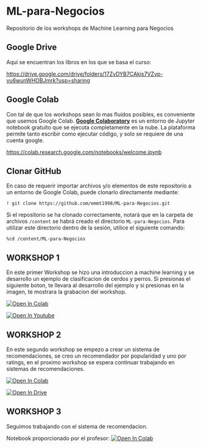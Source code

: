 # ML-para-Negocios
Repositorio de los workshops de Machine Learning para Negocios

## Google Drive
Aqui se encuentran los libros en los que se basa el curso:

https://drive.google.com/drive/folders/17ZvDYB7CAkis7VZvp-vu6wunWHOBJmrk?usp=sharing
## Google Colab
Con tal de que los workshops sean lo mas fluidos posibles, es conveniente que usemos Google Colab. [**Google Colaboratory**](https://colab.research.google.com/notebooks/welcome.ipynb) es un entorno de Jupyter notebook gratuito que se ejecuta completamente en la nube. La plataforma permite tanto escribir como ejecutar código, y solo se requiere de una cuenta google.

https://colab.research.google.com/notebooks/welcome.ipynb

## Clonar GitHub
En caso de requerir importar archivos y/o elementos de este repositorio a un entorno de Google Colab, puede clonarlo directamente mediante:

`! git clone https://github.com/emmt1998/ML-para-Negocios.git`

Si el repositorio se ha clonado correctamente, notará que en la carpeta de archivos `/content` se habrá creado el directorio `ML-para-Negocios`. Para utilizar este directorio dentro de la sesión, utilice el siguiente comando:

`%cd /content/ML-para-Negocios`

## WORKSHOP 1
En este primer Workshop se hizo una introduccion a machine learning y se desarrollo un ejemplo de clasificacion de cerdos y perros.
Si presionas el siguiente boton, te llevara al desarrollo del ejemplo y si presionas en la imagen, te mostrara la grabacion del workshop.

[![Open In Colab](https://colab.research.google.com/assets/colab-badge.svg)](https://colab.research.google.com/github/emmt1998/ML-para-Negocios/blob/main/workshop_01/Workshop_N01.ipynb)

[![Open In Youtube](https://raw.githubusercontent.com/emmt1998/ML-para-Negocios/main/workshop_01/bin/wk1.png)](https://youtu.be/ntLB2bk-RQ8)  

## WORKSHOP 2
En este segundo workshop se empezo a crear un sistema de recomendaciones, se creo un recomendador por popularidad y uno por ratings, en el proximo workshop se espera continuar trabajando en sistemas de recomendaciones.

[![Open In Colab](https://colab.research.google.com/assets/colab-badge.svg)](https://colab.research.google.com/github/emmt1998/ML-para-Negocios/blob/main/workshop_02/Workshop_N02.ipynb)

[![Open In Drive](https://raw.githubusercontent.com/emmt1998/ML-para-Negocios/main/workshop_02/bin/wk2.jpg)](https://drive.google.com/file/d/1i7b2y_T8lXUk9jdDlgikyqFqF3y3I_y6/view)  

## WORKSHOP 3
Seguimos trabajando con el sistema de recomendacion.

Notebook proporcionado por el profesor:
[![Open In Colab](https://colab.research.google.com/assets/colab-badge.svg)](https://colab.research.google.com/github/emmt1998/ML-para-Negocios/blob/main/workshop_03/Introducion_Recomendacion.ipynb)
